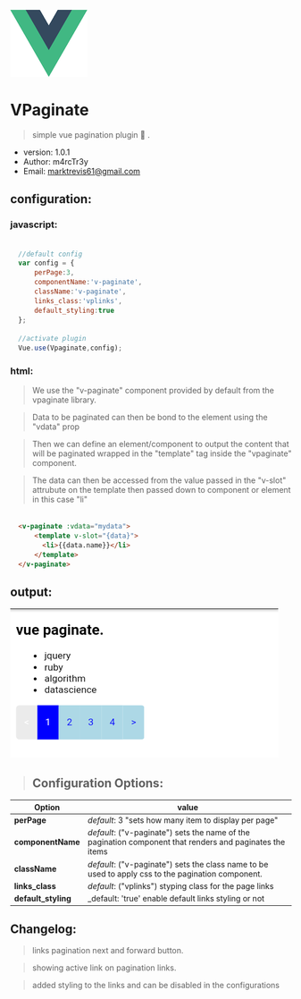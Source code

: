 ![vue-logo](res/logo.png)
#  VPaginate

> simple vue pagination plugin :rocket: .
 * version: 1.0.1
 * Author: m4rcTr3y
 * Email: marktrevis61@gmail.com
 
 

## configuration:

### javascript:
```javascript

  //default config
  var config = {
      perPage:3,
      componentName:'v-paginate',
      className:'v-paginate',
      links_class:'vplinks',
      default_styling:true
  };
  
  //activate plugin
  Vue.use(Vpaginate,config);

```

### html:
> We use the "v-paginate" component provided by default from the vpaginate library.

> Data to be paginated can then be bond to the element using the "vdata" prop

> Then we can define an element/component to output the content that will be paginated wrapped in the "template" tag inside the "vpaginate" component.

> The data can then be accessed from the value passed in the "v-slot" attrubute on the template then  passed down to component or element in this case "li"
```html

  <v-paginate :vdata="mydata">
      <template v-slot="{data}">
        <li>{{data.name}}</li>
      </template>
  </v-paginate>

```
## output:
![example](res/screenshot.png)


> ## Configuration Options:

Option | value
-------|------
**perPage**   |    _default_: 3 "sets how many item to display per page"
**componentName** |   _default_: ("v-paginate")  sets the name of the pagination component that renders and paginates the items
**className**     |  _default_: ("v-paginate")  sets the class name to be used to apply css to the pagination component.
**links_class**   | _default_: ("vplinks") styping class for the page links
**default_styling**| _default: 'true'  enable default links styling or not
   
 
##  Changelog:
> links pagination next and forward button.

> showing active link on pagination links.

> added styling to the links and can be disabled in the configurations 